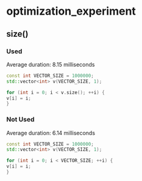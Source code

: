 # optimization_experiment

## size()

### Used

Average duration: 8.15 milliseconds

```c++
const int VECTOR_SIZE = 1000000;
std::vector<int> v(VECTOR_SIZE, 1);

for (int i = 0; i < v.size(); ++i) {
v[i] = i;
}
```

### Not Used

Average duration: 6.14 milliseconds

```c++
const int VECTOR_SIZE = 1000000;
std::vector<int> v(VECTOR_SIZE, 1);

for (int i = 0; i < VECTOR_SIZE; ++i) {
v[i] = i;
}
```
